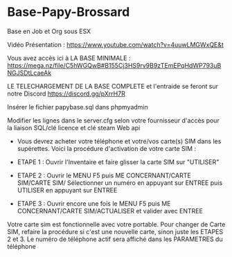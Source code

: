 # Base-Papy-Brossard
Base en Job et Org sous ESX  

Vidéo Présentation : https://www.youtube.com/watch?v=4uuwLMGWxQE&t

Vous avez accès ici à LA BASE MINIMALE : https://mega.nz/file/C5hWGQwB#B155Cj3HS9rv9B9zTEmEPqHdWP793uBNGJSDtLcaeAk


LE TELECHARGEMENT DE LA BASE COMPLETE et l'entraide se feront sur notre Discord https://discord.gg/pXrrH7R

Insérer le fichier papybase.sql dans phpmyadmin

Modifier les lignes dans le server.cfg selon votre fournisseur d'accès pour la liaison SQL/clé licence et clé steam Web api

 - Vous devrez acheter votre téléphone et votre/vos carte(s) SIM dans les supérettes. Voici la procédure d'activation de votre carte SIM :

  - ETAPE 1 : Ouvrir l'Inventaire et faire glisser la carte SIM sur "UTILISER"
  - ETAPE 2 : Ouvrir le MENU F5 puis ME CONCERNANT/CARTE SIM/CARTE SIM/ Sélectionner un numéro en appuyant sur ENTREE puis UTILISER en appuyant sur ENTREE
  - ETAPE 3 : Ouvrir encore une fois le MENU F5 puis ME CONCERNANT/CARTE SIM/ACTUALISER et valider avec ENTREE

 Votre carte sim est fonctionnelle avec votre portable. Pour changer de Carte SIM, refaire la procédure si c'est une nouvelle carte, sinon juste les ETAPES 2 et 3. 
 Le numéro de téléphone actif sera affiché dans les PARAMETRES du téléphone
